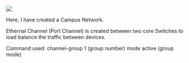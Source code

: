
![](CamNet.PNG)

Here, I have created a Campus Network.

Ethernal Channel (Port Channel) is created between two core Switches to load balance the traffic between devices.

Command used: channel-group 1 (group number) mode active (group mode)
